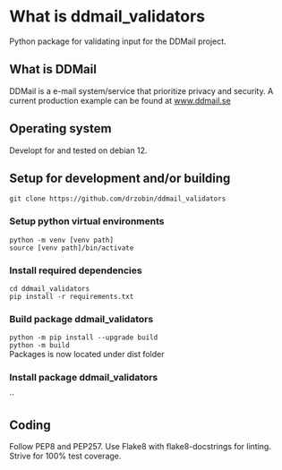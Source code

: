 # What is ddmail_validators
Python package for validating input for the DDMail project.

## What is DDMail
DDMail is a e-mail system/service that prioritize privacy and security. A current production example can be found at www.ddmail.se

## Operating system
Developt for and tested on debian 12.

## Setup for development and/or building
`git clone https://github.com/drzobin/ddmail_validators`

### Setup python virtual environments
`python -m venv [venv path]`<br>
`source [venv path]/bin/activate`

### Install required dependencies
`cd ddmail_validators`<br>
`pip install -r requirements.txt`

### Build package ddmail_validators
`python -m pip install --upgrade build`<br>
`python -m build `<br>
Packages is now located under dist folder

### Install package ddmail_validators
``

## Coding
Follow PEP8 and PEP257. Use Flake8 with flake8-docstrings for linting. Strive for 100% test coverage.
